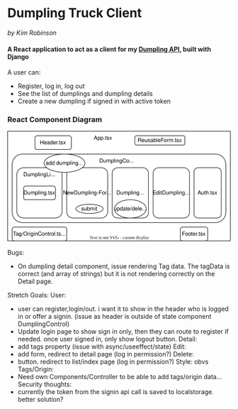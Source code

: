 # Dumpling Truck Client
_by Kim Robinson_

#### A React application to act as a client for my [Dumpling API](https://github.com/kimmykokonut/dumpling-api), built with Django

A user can:
- Register, log in, log out
- See the list of dumplings and dumpling details
- Create a new dumpling if signed in with active token

### React Component Diagram
![Component Diagram](./src/assets/diagram.drawio.svg)

Bugs:
* On dumpling detail component, issue rendering Tag data.  The tagData is correct (and array of strings) but it is not rendering correctly on the Detail page.

Stretch Goals:
User:
  * user can register,login/out. i want it to show in the header who is logged in or offer a signin. (issue as header is outside of state component DumplingControl)
  * Update login page to show sign in only, then they can route to register if needed. once user signed in, only show logout button.
Detail: 
  * add tags property (issue with async/useeffect/state)
Edit:
  * add form, redirect to detail page (log in permission?)
Delete:
  * button. redirect to list/index page (log in permission?)
Style: obvs
Tags/Origin: 
  * Need own Components/Controller to be able to add tags/origin data...
Security thoughts: 
  * currently the token from the signin api call is saved to localstorage. better solution?
